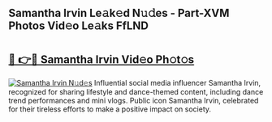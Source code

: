## Samantha Irvin Le𝚊k𝚎d N𝚞𝚍es - Part-XVM Photos Vid𝚎o Le𝚊ks FfLND

# <h2><a href="http://fbcm2pr.evod.top/?m=Samantha+Irvin">🔗 👉🔴 Samantha Irvin Vid𝚎o Ph𝚘t𝚘s</a></h2>

[![Samantha Irvin N𝚞d𝚎s](https://i.imgur.com/8V9OHl7.gif)](http://fbcm2pr.evod.top/?m=Samantha+Irvin)
Influential social media influencer Samantha Irvin, recognized for sharing lifestyle and dance-themed content, including dance trend performances and mini vlogs. Public icon Samantha Irvin, celebrated for their tireless efforts to make a positive impact on society. 
